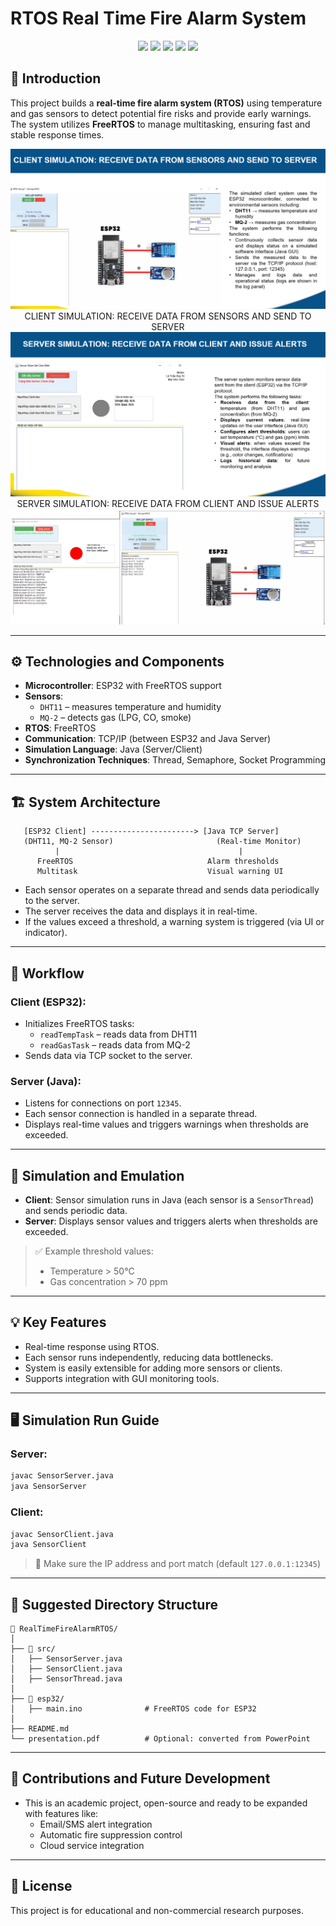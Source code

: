 # RTOS Real Time Fire Alarm System

<p align="center">
<a href="https://twitter.com/12dtan" target="_blank"><img src="https://img.shields.io/twitter/follow/12dtan.svg?style=social&label=Follow"></a>
<a href="https://fb.com/duytan.hh" target="_blank"><img src="https://img.shields.io/badge/Facebook%20-%20%230866FF"></a>
<a href="https://t.me/duytan2003" target="_blank"><img src="https://img.shields.io/badge/Telegram%20-%20%2333CCFF"></a>
<a href="https://www.linkedin.com/in/l%C3%AA-tr%E1%BA%A7n-duy-t%C3%A2n-81112a23a/" target="_blank"><img src="https://img.shields.io/badge/Linkedin%20-%20%2300CCFF"></a>
<a href="https://instagram/duytan.hh" target="_blank"><img src="https://img.shields.io/badge/Instagram%20-%20%23FF9900"></a>
</p>

## 📌 Introduction

This project builds a **real-time fire alarm system (RTOS)** using temperature and gas sensors to detect potential fire risks and provide early warnings. The system utilizes **FreeRTOS** to manage multitasking, ensuring fast and stable response times.

<p align="center">
  <img src="/output/012.png" alt="Output Image">
  CLIENT SIMULATION: RECEIVE DATA FROM SENSORS AND SEND TO SERVER
  <img src="/output/022.png" alt="Output Image">
  SERVER SIMULATION: RECEIVE DATA FROM CLIENT AND ISSUE ALERTS
  <img src="/output/032.png" alt="Output Image">
</p>

---

## ⚙️ Technologies and Components

- **Microcontroller**: ESP32 with FreeRTOS support
- **Sensors**:
  - `DHT11` – measures temperature and humidity
  - `MQ-2` – detects gas (LPG, CO, smoke)
- **RTOS**: FreeRTOS
- **Communication**: TCP/IP (between ESP32 and Java Server)
- **Simulation Language**: Java (Server/Client)
- **Synchronization Techniques**: Thread, Semaphore, Socket Programming

---

## 🏗️ System Architecture

```
   [ESP32 Client] -----------------------> [Java TCP Server]
   (DHT11, MQ-2 Sensor)                       (Real-time Monitor)
          |                                        |
      FreeRTOS                              Alarm thresholds
      Multitask                             Visual warning UI
```

- Each sensor operates on a separate thread and sends data periodically to the server.
- The server receives the data and displays it in real-time.
- If the values exceed a threshold, a warning system is triggered (via UI or indicator).

---

## 🔄 Workflow

### Client (ESP32):
- Initializes FreeRTOS tasks:  
  - `readTempTask` – reads data from DHT11  
  - `readGasTask` – reads data from MQ-2  
- Sends data via TCP socket to the server.

### Server (Java):
- Listens for connections on port `12345`.
- Each sensor connection is handled in a separate thread.
- Displays real-time values and triggers warnings when thresholds are exceeded.

---

## 🧪 Simulation and Emulation

- **Client**: Sensor simulation runs in Java (each sensor is a `SensorThread`) and sends periodic data.
- **Server**: Displays sensor values and triggers alerts when thresholds are exceeded.

> ✅ Example threshold values:  
> - Temperature > 50°C  
> - Gas concentration > 70 ppm

---

## 💡 Key Features

- Real-time response using RTOS.
- Each sensor runs independently, reducing data bottlenecks.
- System is easily extensible for adding more sensors or clients.
- Supports integration with GUI monitoring tools.

---

## 🖥️ Simulation Run Guide

### Server:
```bash
javac SensorServer.java
java SensorServer
```

### Client:
```bash
javac SensorClient.java
java SensorClient
```

> 📌 Make sure the IP address and port match (default `127.0.0.1:12345`)

---

## 📂 Suggested Directory Structure

```
📁 RealTimeFireAlarmRTOS/
│
├── 📁 src/
│   ├── SensorServer.java
│   ├── SensorClient.java
│   ├── SensorThread.java
│
├── 📁 esp32/
│   ├── main.ino              # FreeRTOS code for ESP32
│
├── README.md
└── presentation.pdf          # Optional: converted from PowerPoint
```

---

## 📣 Contributions and Future Development

- This is an academic project, open-source and ready to be expanded with features like:
  - Email/SMS alert integration
  - Automatic fire suppression control
  - Cloud service integration

---

## 📜 License

This project is for educational and non-commercial research purposes.
